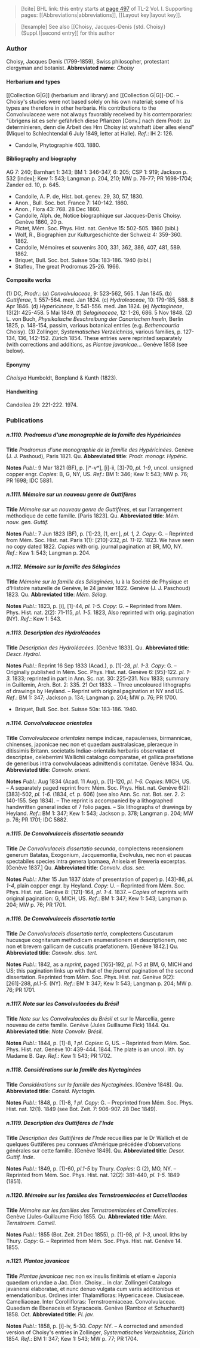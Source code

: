 > [!cite] BHL link: this entry starts at [page 497](https://www.biodiversitylibrary.org/page/33120628) of TL-2 Vol. I.
> Supporting pages: [[Abbreviations|abbreviations]], [[Layout key|layout key]].

> [!example] See also [[Choisy, Jacques-Denis {std. Choisy} (Suppl.)|second entry]] for this author

### Author

Choisy, Jacques Denis (1799-1859), Swiss philosopher, protestant clergyman and botanist. 
**Abbreviated name**: *Choisy*

#### Herbarium and types

[[Collection G|G]] (herbarium and library) and [[Collection G|G]]-DC. – Choisy's studies were not based solely on his own material; some of his types are therefore in other herbaria. His contributions to the Convolvulaceae were not always favorably received by his contemporaries: "übrigens ist es sehr gefährlich diese Pflanzen \[Conv.\] nach dem Prodr. zu determinieren, denn die Arbeit des Hrn Choisy ist wahrhaft über alles elend" (Miquel to Schlechtendal 6 July 1849, letter at Halle).
*Ref*.: IH 2: 126.
- Candolle, Phytographie 403. 1880.

#### Bibliography and biography

AG 7: 240; Barnhart 1: 343; BM 1: 346-347, 6: 205; CSP 1: 919; Jackson p. 532 \[index\]; Kew 1: 543; Langman p. 204, 210; MW p. 76-77; PR 1698-1704; Zander ed. 10, p. 645.
- Candolle, A. P. de, Hist. bot. genev. 29, 30, 57, 1830.
- Anon., Bull. Soc. bot. France 7: 140-142. 1860.
- Anon., Flora 43: 768. 28 Dec 1860.
- Candolle, Alph. de, Notice biographique sur Jacques-Denis Choisy. Genève 1860, 20 p.
- Pictet, Mém. Soc. Phys. Hist. nat. Genève 15: 502-505. 1860 (bibl.)
- Wolf, R., Biographien zur Kulturgeschichte der Schweiz 4: 359-360. 1862.
- Candolle, Mémoires et souvenirs 300, 331, 362, 386, 407, 481, 589. 1862.
- Briquet, Bull. Soc. bot. Suisse 50a: 183-186. 1940 (bibl.)
- Stafleu, The great Prodromus 25-26. 1966.

#### Composite works

(1) DC, *Prodr*.:
(a) *Convolvulaceae*, 9: 523-562, 565. 1 Jan 1845.
(b) *Guttiferae*, 1: 557-564. med. Jan 1824.
(c) *Hydroleaceae*, 10: 179-185, 588. 8 Apr 1846.
(d) *Hypericineae*, 1: 541-556. med. Jan 1824.
(e) *Nyctagineae*, 13(2): 425-458. 5 Mai 1849.
(f) *Selaginaceae*, 12: 1-26, 686. 5 Nov 1848.
(2) L. von Buch, *Physikalische Beschreibung der Canarischen Inseln*, Berlin 1825, p. 148-154, passim, various botanical entries (e.g. *Bethencourtia* Choisy).
(3) Zollinger, *Systematisches Verzeichniss*, various families, p. 127-134, 136, 142-152. Zürich 1854. These entries were reprinted separately (with corrections and additions, as *Plantae javanicae*... Genève 1858 (see below).

#### Eponymy

*Choisya* Humboldt, Bonpland & Kunth (1823).

#### Handwriting

Candollea 29: 221-222. 1974.

### Publications

##### n.1110. Prodromus d'une monographie de la famille des Hypéricinées

**Title**
*Prodromus d'une monographie de la famille des Hypéricinées*. Genève (J. J. Pashoud), Paris 1821. Qu.
**Abbreviated title**: *Prodr. monogr. Hypéric.*

**Notes**
*Publ*.: 9 Mar 1821 (BF), p. \[i\*-v\*\], \[i\]-ii, \[3\]-70, *pl. 1-9*, uncol. unsigned copper engr.
*Copies*: B, G, NY, US.
*Ref*.: BM 1: 346; Kew 1: 543; MW p. 76; PR 1698; IDC 5881.

##### n.1111. Mémoire sur un nouveau genre de Guttifères

**Title**
*Mémoire sur un nouveau genre de Guttifères*, et sur l'arrangement méthodique de cette famille. \[Paris 1823\]. Qu.
**Abbreviated title**: *Mém. nouv. gen. Guttif.*

**Notes**
*Publ*.: 7 Jun 1823 (BF), p. \[1\]-23, \[1, err.\], *pl. 1, 2. Copy*: G. – Reprinted from Mém. Soc. Hist. nat. Paris 1(1): \[210\]-232, *pl. 11-12.* 1823. We have seen no copy dated 1822.
*Copies* with orig. journal pagination at BR, MO, NY.
*Ref*.: Kew 1: 543; Langman p. 204.

##### n.1112. Mémoire sur la famille des Sélaginées

**Title**
*Mémoire sur la famille des Sélaginées*, lu à la Société de Physique et d'Histoire naturelle de Genève, le 24 janvier 1822. Genève (J. J. Paschoud) 1823. Qu.
**Abbreviated title**: *Mém. Sélag.*

**Notes**
*Publ*.: 1823, p. \[i\], \[1\]-44, *pl. 1-5. Copy*: G. – Reprinted from Mém. Phys. Hist. nat. 2(2): 71-115, *pl. 1-5.* 1823, Also reprinted with orig. pagination (NY).
*Ref*.: Kew 1: 543.

##### n.1113. Description des Hydroléacées

**Title**
*Description des Hydroléacées*. \[Genève 1833\]. Qu.
**Abbreviated title**: *Descr. Hydrol.*

**Notes**
*Publ*.: Reprint 16 Sep 1833 (Acad.), p. \[1\]-28, *pl. 1-3. Copy*: G. – Originally published in Mém. Soc. Phys. Hist. nat. Genève 6: \[95\]-122. *pl. 1-3.* 1833; reprinted in part in Ann. Sc. nat. 30: 225-231. Nov 1833; summary in Guillemin, Arch. Bot. 2: 335. 21 Oct 1833. – Three uncoloured lithographs of drawings by Heyland. – Reprint with original pagination at NY and US.
*Ref*.: BM 1: 347; Jackson p. 134; Langman p. 204; MW p. 76; PR 1700.
- Briquet, Bull. Soc. bot. Suisse 50a: 183-186. 1940.

##### n.1114. Convolvulaceae orientales

**Title**
*Convolvulaceae orientales* nempe indicae, napaulenses, birmannicae, chinenses, japonicae nec non et quaedam australasicae, pleraeque in ditissimis Britann. societatis Indiae-orientalis herbariis observatae et descriptae, celeberrimi Wallichii catalogo comparatae, et gallica praefatione de generibus intra convolvulaceas admittendis comitatae. Genève 1834. Qu.
**Abbreviated title**: *Convolv. orient.*

**Notes**
*Publ*.: Aug 1834 (Acad. 11 Aug), p. \[1\]-120, *pl. 1-6. Copies*: MICH, US. – A separately paged reprint from: Mém. Soc. Phys. Hist. nat. Genève 6(2): \[383\]-502, *pl. 1-6.* (1834, cf. p. 606) (see also Ann. Sc. nat. Bot. ser. 2. 2: 140-155. Sep 1834). – The reprint is accompanied by a lithographed handwritten general index of 7 folio pages. – Six lithographs of drawings by Heyland.
*Ref*.: BM 1: 347; Kew 1: 543; Jackson p. 378; Langman p. 204; MW p. 76; PR 1701; IDC 5882.

##### n.1115. De Convolvulaceis dissertatio secunda

**Title**
*De Convolvulaceis dissertatio secunda*, complectens recensionem generum Batatas, Exogonium, Jacquemontia, Evolvulus, nec non et paucas spectabiles species intra genera Ipomaea, Aniseia et Breweria excerptas. \[Genève 1837.\] Qu.
**Abbreviated title**: *Convolv. diss. sec.*

**Notes**
*Publ*.: After 15 Jun 1837 (date of presentation of paper) p. \[43\]-86, *pl. 1-4*, plain copper engr. by Heyland. *Copy*: U. – Reprinted from Mém. Soc. Phys. Hist. nat. Genève 8: \[121\]-164, *pl. 1-4.* 1837. – *Copies* of reprints with original pagination: G, MICH, US.
*Ref*.: BM 1: 347; Kew 1: 543; Langman p. 204; MW p. 76; PR 1701.

##### n.1116. De Convolvulaceis dissertatio tertia

**Title**
*De Convolvulaceis dissertatio tertia*, complectens Cuscutarum hucusque cognitarum methodicam enumerationem et descriptionem, nec non et brevem gallicam de cuscutis praefationem. \[Genève 1842.\] Qu.
**Abbreviated title**: *Convolv. diss. tert.*

**Notes**
*Publ*.: 1842, as a *reprint*, paged \[165\]-192, *pl. 1-5* at BM, G, MICH and US; this pagination links up with that of the *journal* pagination of the second dissertation. Reprinted from Mém. Soc. Phys. Hist. nat. Genève 9(2): \[261\]-288, *pl.1-5.* (NY).
*Ref*.: BM 1: 347; Kew 1: 543; Langman p. 204; MW p. 76; PR 1701.

##### n.1117. Note sur les Convolvulacées du Brésil

**Title**
*Note sur les Convolvulacées du Brésil* et sur le Marcellia, genre nouveau de cette famille. Genève (Jules Guillaume Fick) 1844. Qu.
**Abbreviated title**: *Note Convolv. Brésil*.

**Notes**
*Publ*.: 1844, p. \[1\]-8, *1 pl. Copies*: G, US. – Reprinted from Mém. Soc. Phys. Hist. nat. Genève 10: 439-444. 1844. The plate is an uncol. lith. by Madame B. Gay.
*Ref*.: Kew 1: 543; PR 1702.

##### n.1118. Considérations sur la famille des Nyctaginées

**Title**
*Considérations sur la famille des Nyctaginées*. \[Genève 1848\]. Qu.
**Abbreviated title**: *Consid. Nyctagin.*

**Notes**
*Publ*.: 1848, p. \[1\]-8, *1 pl. Copy*: G. – Preprinted from Mém. Soc. Phys. Hist. nat. 12(1). 1849 (see Bot. Zeit. 7: 906-907. 28 Dec 1849).

##### n.1119. Description des Guttifères de l'Inde

**Title**
*Description des Guttifères de l'Inde* recueillies par le Dr Wallich et de quelques Guttifères peu connues d'Amérique précédée d'observations générales sur cette famille. \[Genève 1849\]. Qu.
**Abbreviated title**: *Descr. Guttif. Inde*.

**Notes**
*Publ*.: 1849, p. \[1\]-60, *pl.1-5* by Thury. *Copies*: G (2), MO, NY. – Reprinted from Mém. Soc. Phys. Hist. nat. 12(2): 381-440, *pl. 1-5.* 1849 (1851).

##### n.1120. Mémoire sur les familles des Ternstroemiacées et Camelliacées

**Title**
*Mémoire sur les familles des Ternstroemiacées et Camelliacées*. Genève (Jules-Guillaume Fick) 1855. Qu.
**Abbreviated title**: *Mém. Ternstroem. Camell.*

**Notes**
*Publ*.: 1855 (Bot. Zeit. 21 Dec 1855), p. \[1\]-98, *pl. 1-3*, uncol. liths by Thury. *Copy*: G. – Reprinted from Mém. Soc. Phys. Hist. nat. Genève 14. 1855.

##### n.1121. Plantae javanicae

**Title**
*Plantae javanicae* nec non ex insulis finitimis et etiam e Japonia quaedam oriundae a Jac. Dion. Choisy... in clar. Zollingeri Catalogo javanensi elaboratae, et nunc denuo vulgata cum variis additionibus et emendationibus. Ordines inter Thalamifloras: Hypericaceae. Clusiaceae. Camelliaceae. Inter Corollifloras: Ternstroemiaceae. Convolvulaceae. Quaedam de Ebenaceis et Styracaceis. Genève (Ramboz et Schuchardt) 1858. Oct.
**Abbreviated title**: *Pl. jav.*

**Notes**
*Publ*.: 1858, p. \[i\]-iv, 5-30. *Copy*: NY. – A corrected and amended version of Choisy's entries in Zollinger, *Systematisches Verzeichniss*, Zürich 1854.
*Ref*.: BM 1: 347; Kew 1: 543; MW p. 77; PR 1704.

